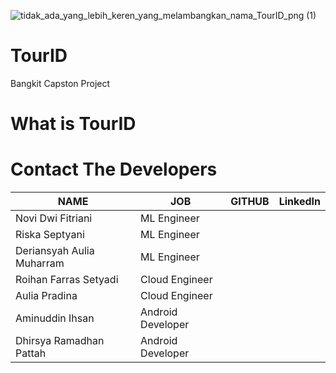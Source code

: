![tidak_ada_yang_lebih_keren_yang_melambangkan_nama_TourID_png (1)](https://github.com/smerull/TourID/assets/72953771/39df162d-de29-4b76-89b9-dc16fa904140)
# TourID
Bangkit Capston Project

# What is TourID


# Contact The Developers

| NAME | JOB | GITHUB |	LinkedIn |
| ------ | ------ | ------ | ------ |
| Novi Dwi Fitriani | ML Engineer |  |  |
| Riska Septyani| ML Engineer |  |  |
| Deriansyah Aulia Muharram | ML Engineer |  |  |
| Roihan Farras Setyadi | Cloud Engineer |  |  |
| Aulia Pradina | Cloud Engineer  |  |  |
| Aminuddin Ihsan | Android Developer |  |  |
| Dhirsya Ramadhan Pattah | Android Developer |  |  |
